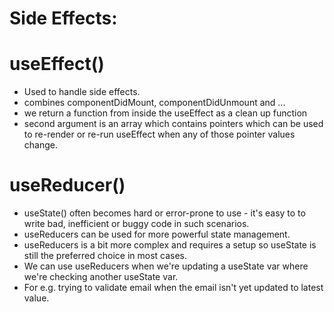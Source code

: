 # Side Effects:
# useEffect()
* Used to handle side effects.
* combines componentDidMount, componentDidUnmount and ...
* we return a function from inside the useEffect as a clean up function
* second argument is an array which contains pointers which can be used to re-render or re-run useEffect when any of those pointer values change.

# useReducer()
* useState() often becomes hard or error-prone to use - it's easy to to write bad, inefficient or buggy code in such scenarios.
* useReducers can be used for more powerful state management.
* useReducers is a bit more complex and requires a setup so useState is still the preferred choice in most cases.
* We can use useReducers when we're updating a useState var where we're checking another useState var.
* For e.g. trying to validate email when the email isn't yet updated to latest value.
